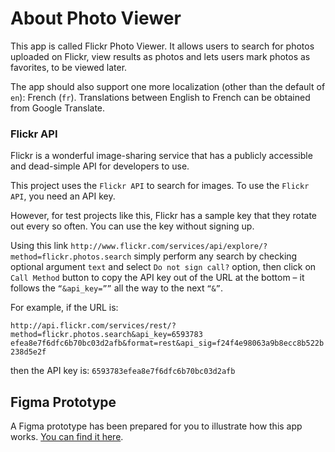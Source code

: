 # About Photo Viewer

This app is called Flickr Photo Viewer. It allows users to search for photos uploaded on Flickr, view results as photos and lets users mark photos as favorites, to be viewed later.

The app should also support one more localization (other than the default of `en`): French (`fr`). Translations between English to French can be obtained from Google Translate.

### Flickr API

Flickr is a wonderful image-sharing service that has a publicly accessible and dead-simple API for developers to use.

This project uses the `Flickr API` to search for images. To use the `Flickr API`, you need an API key.

However, for test projects like this, Flickr has a sample key that they rotate out every so often. You can use the key without signing up.

Using this link `http://www.flickr.com/services/api/explore/?method=flickr.photos.search` simply perform any search by checking optional argument `text` and select `Do not sign call?` option, then click on `Call Method` button to copy the API key out of the URL at the bottom – it follows the `“&api_key=””` all the way to the next `“&”`.

For example, if the URL is:

`http://api.flickr.com/services/rest/?method=flickr.photos.search&api_key=6593783 efea8e7f6dfc6b70bc03d2afb&format=rest&api_sig=f24f4e98063a9b8ecc8b522b238d5e2f`

then the API key is: `6593783efea8e7f6dfc6b70bc03d2afb`

## Figma Prototype

A Figma prototype has been prepared for you to illustrate how this app works. [You can find it here](https://www.figma.com/file/VXaH4aT8BkiN4lJcbGJz48/Flickr-Photo-Viewer?node-id=0%3A2347).
